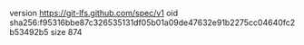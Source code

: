 version https://git-lfs.github.com/spec/v1
oid sha256:f95316bbe87c326535131df05b01a09de47632e91b2275cc04640fc2b53492b5
size 874
